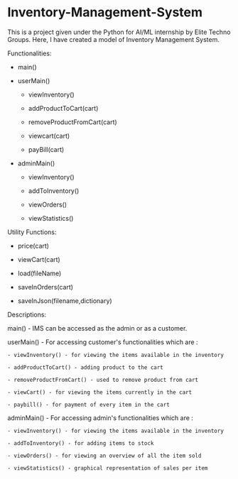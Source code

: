 # Inventory-Management-System
This is a project given under the Python for AI/ML internship by Elite Techno Groups. Here, I have created a model of Inventory Management System.

Functionalities:

- main()

- userMain()
    - viewInventory()
    
    - addProductToCart(cart)
    
    - removeProductFromCart(cart)
    
    - viewcart(cart)
    
    - payBill(cart)
    
    
- adminMain()
    - viewInventory()
    
    - addToInventory()
    
    - viewOrders()
    
    - viewStatistics()
    
Utility Functions:

- price(cart)

- viewCart(cart)

- load(fileName)

- saveInOrders(cart)

- saveInJson(filename,dictionary)


Descriptions:

main() - IMS can be accessed as the admin or as a customer. 


userMain() - For accessing customer's functionalities which are :

    - viewInventory() - for viewing the items available in the inventory
    
    - addProductToCart() - adding product to the cart
    
    - removeProductFromCart() - used to remove product from cart
    
    - viewCart() - for viewing the items currently in the cart
    
    - paybill() - for payment of every item in the cart


adminMain() - For accessing admin's functionalities which are :

    - viewInventory() - for viewing the items available in the inventory
    
    - addToInventory() - for adding items to stock
    
    - viewOrders() - for viewing an overview of all the item sold
    
    - viewStatistics() - graphical representation of sales per item
